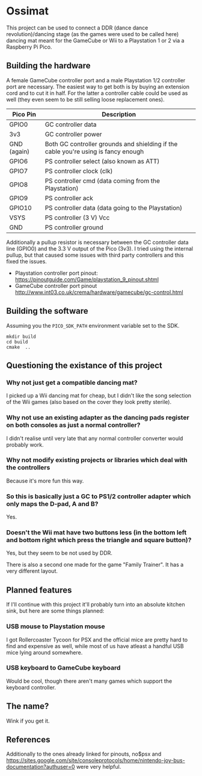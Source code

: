# Ossimat

This project can be used to connect a DDR (dance dance revolution)/dancing stage (as the games were used to be called here) dancing mat meant for the GameCube or Wii to a Playstation 1 or 2 via a Raspberry Pi Pico.

## Building the hardware

A female GameCube controller port and a male Playstation 1/2 controller port are necessary. The easiest way to get both is by buying an extension cord and to cut it in half. For the latter a controller cable could be used as well (they even seem to be still selling loose replacement ones).

|Pico Pin|Description|
|-----|--------|
|GPIO0|GC controller data|
|3v3|GC controller power|
|GND (again)| Both GC controller grounds and shielding if the cable you're using is fancy enough|
|GPIO6|PS controller select (also known as ATT)|
|GPIO7|PS controller clock (clk)|
|GPIO8|PS controller cmd (data coming from the Playstation)|
|GPIO9|PS controller ack|
|GPIO10|PS controller data (data going to the Playstation) |
|VSYS|PS controller (3 V) Vcc|
|GND|PS controller ground|

Additionally a pullup resistor is necessary between the GC controller data line (GPIO0) and the 3.3 V output of the Pico (3v3). I tried using the internal pullup, but that caused some issues with third party controllers and this fixed the issues.

* Playstation controller port pinout: https://pinoutguide.com/Game/playstation_9_pinout.shtml
* GameCube controller port pinout http://www.int03.co.uk/crema/hardware/gamecube/gc-control.html

## Building the software

Assuming you the `PICO_SDK_PATH` environment variable set to the SDK.

```
mkdir build
cd build
cmake  ..
```

## Questioning the existance of this project

### Why not just get a compatible dancing mat?

I picked up a Wii dancing mat for cheap, but I didn't like the song selection of the Wii games (also based on the cover they look pretty sterile).

### Why not use an existing adapter as the dancing pads register on both consoles as just a normal controller?

I didn't realise until very late that any normal controller converter would probably work.

### Why not modify existing projects or libraries which deal with the controllers

Because it's more fun this way.

### So this is basically just a GC to PS1/2 controller adapter which only maps the D-pad, A and B?

Yes.

### Doesn't the Wii mat have two buttons less (in the bottom left and bottom right which press the triangle and square button)?

Yes, but they seem to be not used by DDR.

There is also a second one made for the game "Family Trainer". It has a very different layout.

## Planned features

If I'll continue with this project it'll probably turn into an absolute kitchen sink, but here are some things planned:

### USB mouse to Playstation mouse

I got Rollercoaster Tycoon for PSX and the official mice are pretty hard to find and expensive as well, while most of us have atleast a handful USB mice lying around somewhere.

### USB keyboard to GameCube keyboard

Would be cool, though there aren't many games which support the keyboard controller.

## The name?

Wink if you get it.

## References

Additionally to the ones already linked for pinouts, no$psx and https://sites.google.com/site/consoleprotocols/home/nintendo-joy-bus-documentation?authuser=0 were very helpful.